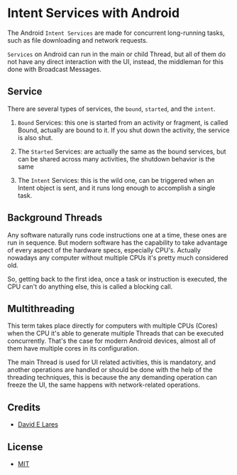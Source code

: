 # Intent Services with Android

The Android `Intent Services` are made for concurrent long-running tasks, such as file downloading and network requests.

`Services` on Android can run in the main or child Thread, but all of them do not have any direct interaction with the UI, instead, the middleman for this done with Broadcast Messages.

## Service

There are several types of services, the `bound`, `started`, and the `intent`.

1. `Bound` Services: this one is started from an activity or fragment, is called Bound, actually are bound to it. If you shut down the activity, the service is also shut.

2. The `Started` Services: are actually the same as the bound services, but can be shared across many activities, the shutdown behavior is the same

3. The `Intent` Services: this is the wild one, can be triggered when an Intent object is sent, and it runs long enough to accomplish a single task.

## Background Threads

Any software naturally runs code instructions one at a time, these ones are run in sequence. But modern software has the capability to take advantage of every aspect of the hardware specs, especially CPU's. Actually nowadays any computer without multiple CPUs it's pretty much considered old.

So, getting back to the first idea, once a task or instruction is executed, the CPU can't do anything else, this is called a blocking call.

## Multithreading

This term takes place directly for computers with multiple CPUs (Cores) when the CPU it's able to generate multiple Threads that can be executed concurrently. That's the case for modern Android devices, almost all of them have multiple cores in its configuration.

The main Thread is used for UI related activities, this is mandatory, and another operations are handled or should be done with the help of the threading techniques, this is because the any demanding operation can freeze the UI, the same happens with network-related operations.

## Credits

 - [David E Lares](https://twitter.com/davidlares3)

## License

 - [MIT](https://opensource.org/licenses/MIT)
